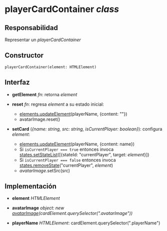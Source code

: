 # playerCardContainer _class_

## Responsabilidad

Representar un _playerCardContainer_

## Constructor

```
playerCardContainer(element: HTMLElement)
```

## Interfaz

-   **getElement** _fn_: retorna _element_

-   **reset** _fn_: regresa _element_ a su estado inicial:

    -   [elements.updateElement](./elements.md)(playerName, {content: ""})
    -   avatarImage.reset()

-   **setCard** (_{name: string, src: string, isCurrentPlayer: boolean}_): configura _element_:

    -   [elements.updateElement](./elements.md)(playerName, {content: name})
    -   Si `isCurrentPlayer === true` entonces invoca [states.setStateList](./states.md#interfaz)([{stateId: "currentPlayer", target: _element_}])
    -   Si `isCurrentPlayer === false` entonces invoca [states.removeState](./states.md#interfaz)("currentPlayer", _element_)
    -   _avatarImage_.setSrc(src)

## Implementación

-   **element** _HTMLElement_

-   **avatarImage** _object_: _new [avatarImage](./avatarImage.md)(cardElement.querySelector(".avatarImage"))_

-   **playerName** _HTMLElement_: cardElement.querySelector(".playerName")
